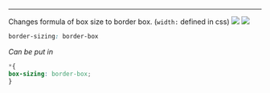 ***
Changes formula of box size to border box. (`width:` defined in css)
![](Pasted%20image%2020230606211225.png)
![](Pasted%20image%2020230606211304.png)
```css
border-sizing: border-box
```
*Can be put in*
```css
*{
box-sizing: border-box;
}
```